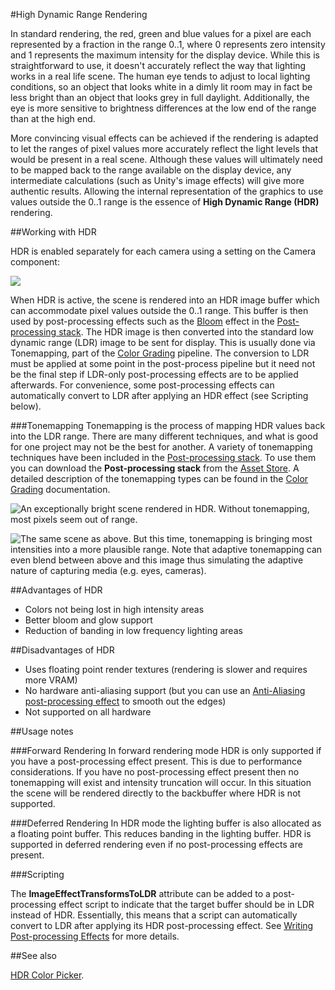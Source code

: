 #High Dynamic Range Rendering

In standard rendering, the red, green and blue values for a pixel are each represented by a fraction in the range 0..1, where 0 represents zero intensity and 1 represents the maximum intensity for the display device. While this is straightforward to use, it doesn't accurately reflect the way that lighting works in a real life scene. The human eye tends to adjust to local lighting conditions, so an object that looks white in a dimly lit room may in fact be less bright than an object that looks grey in full daylight. Additionally, the eye is more sensitive to brightness differences at the low end of the range than at the high end.

More convincing visual effects can be achieved if the rendering is adapted to let the ranges of pixel values more accurately reflect the light levels that would be present in a real scene. Although these values will ultimately need to be mapped back to the range available on the display device, any intermediate calculations (such as Unity's image effects) will give more authentic results. Allowing the internal representation of the graphics to use values outside the 0..1 range is the essence of **High Dynamic Range (HDR)** rendering. 


##Working with HDR

HDR is enabled separately for each camera using a setting on the Camera component:

![](../uploads/Main/Camera-HDR.svg) 

When HDR is active, the scene is rendered into an HDR image buffer which can accommodate pixel values outside the 0..1 range. This buffer is then used by post-processing effects such as the [Bloom](PostProcessing-Bloom) effect in the [Post-processing stack](PostProcessing-Stack). The HDR image is then converted into the standard low dynamic range (LDR) image to be sent for display. This is usually done via Tonemapping, part of the [Color Grading](PostProcessing-ColorGrading) pipeline. The conversion to LDR must be applied at some point in the post-process pipeline but it need not be the final step if LDR-only post-processing effects are to be applied afterwards. For convenience, some post-processing effects can automatically convert to LDR after applying an HDR effect (see Scripting below).

###Tonemapping
Tonemapping is the process of mapping HDR values back into the LDR range. There are many different techniques, and what is good for one project may not be the best for another. A variety of tonemapping techniques have been included in the [Post-processing stack](PostProcessing-Stack). To use them you can download the **Post-processing stack** from the [Asset Store](https://www.assetstore.unity3d.com/en/#!/content/83912). A detailed description of the tonemapping types can be found in the [Color Grading](PostProcessing-ColorGrading) documentation.


![An exceptionally bright scene rendered in HDR. Without tonemapping, most pixels seem out of range.](../uploads/Main/WithoutTonemap.png) 


![The same scene as above. But this time, tonemapping is bringing most intensities into a more plausible range. Note that adaptive tonemapping can even blend between above and this image thus simulating the adaptive nature of capturing media (e.g. eyes, cameras).](../uploads/Main/WithTonemap.png) 


##Advantages of HDR

* Colors not being lost in high intensity areas
* Better bloom and glow support
* Reduction of banding in low frequency lighting areas


##Disadvantages of HDR

* Uses floating point render textures (rendering is slower and requires more VRAM)
* No hardware anti-aliasing support (but you can use an [Anti-Aliasing post-processing effect](PostProcessing-Antialiasing) to smooth out the edges)
* Not supported on all hardware


##Usage notes


###Forward Rendering
In forward rendering mode HDR is only supported if you have a post-processing effect present. This is due to performance considerations. If you have no post-processing effect present then no tonemapping will exist and intensity truncation will occur. In this situation the scene will be rendered directly to the backbuffer where HDR is not supported.

###Deferred Rendering
In HDR mode the lighting buffer is also allocated as a floating point buffer. This reduces banding in the lighting buffer. HDR is supported in deferred rendering even if no post-processing effects are present.

###Scripting

The __ImageEffectTransformsToLDR__ attribute can be added to a post-processing effect script to indicate that the target buffer should be in LDR instead of HDR. Essentially, this means that a script can automatically convert to LDR after applying its HDR post-processing effect. See [Writing Post-processing Effects](PostProcessingWritingEffects) for more details.

##See also

[HDR Color Picker](HDRColorPicker).


